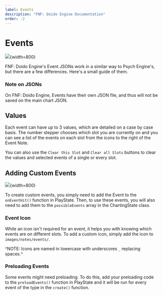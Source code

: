 ```yaml
---
label: Events
description: "FNF: Doido Engine Documentation"
order: -2
---
```


# Events

![](https://doidoteam.github.io/img/events.png){width=800}

FNF: Doido Engine's Event JSONs work in a similar way to Psych Engine's, but there are a few differences. Here's a small guide of them.

### Note on JSONs

On FNF: Doido Engine, Events have their own JSON file, and thus will not be saved on the main chart JSON.

## Values

Each event can have up to 3 values, which are detailed on a case by case basis. The number stepper chooses which slot you are currently on and you can see a list of the events on each slot from the icons to the right of the Event Note.

You can also use the `Clear this Slot` and `Clear all Slots` buttons to clear the values and selected events of a single or every slot.

## Adding Custom Events

![](https://doidoteam.github.io/img/possibleevents.png){width=800}

To create custom events, you simply need to add the Event to the `onEventHit()` function in PlayState. Then, to use these events, you will also need to add them to the `possibleEvents` array in the ChartingState class.

### Event Icon

While an icon isn't required for an event, it helps you with knowing which events are on different slots. To add a custom icon, simply add the icon to `images/notes/events/`.

^NOTE: Icons are named in lowercase with underscores `_` replacing spaces.^

### Preloading Events

Some events might need preloading. To do this, add your preloading code to the `preloadEvents()` function in PlayState and it will be run for every event of the type in the `create()` function.